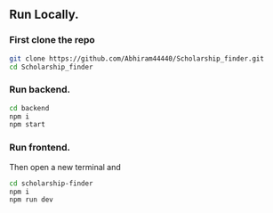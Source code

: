 ## Run Locally.
### First clone the repo
```bash
git clone https://github.com/Abhiram44440/Scholarship_finder.git
cd Scholarship_finder
```
 
### Run backend.
```bash
cd backend
npm i 
npm start
```
### Run frontend.
Then open a new terminal and
```bash
cd scholarship-finder
npm i
npm run dev
````
